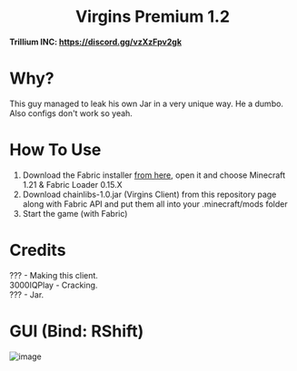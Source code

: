 <h1 align="center">Virgins Premium 1.2</h1>

**Trillium INC: https://discord.gg/vzXzFpv2gk**

# Why?

This guy managed to leak his own Jar in a very unique way. He a dumbo. Also configs don't work so yeah.

# How To Use
1. Download the Fabric installer [from here](https://maven.fabricmc.net/net/fabricmc/fabric-installer/1.0.1/fabric-installer-1.0.1.jar), open it and choose Minecraft 1.21 & Fabric Loader 0.15.X
2. Download chainlibs-1.0.jar (Virgins Client) from this repository page along with Fabric API and put them all into your .minecraft/mods folder
3. Start the game (with Fabric)


# Credits
??? - Making this client. </br>
3000IQPlay - Cracking. </br>
??? - Jar.

# GUI (Bind: RShift)
![image](https://i.ibb.co/HV3M4CG/RJ3Q8Gm.png)
